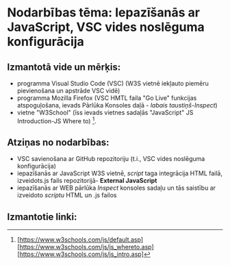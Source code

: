 # Nodarbības tēma: Iepazīšanās ar JavaScript, VSC vides noslēguma konfigurācija
## Izmantotā vide un mērķis:
- programma Visual Studio Code (VSC) (W3S vietnē iekļauto piemēru pievienošana un apstrāde VSC vidē)
- programma Mozilla Firefox (VSC HMTL faila "Go Live" funkcijas atspoguļošana, ievads Pārlūka Konsoles daļā - *labais taustiņš*-*Inspect*)
- vietne "W3School" (īss ievads vietnes sadaļās "JavaScript" JS Introduction-JS Where to) [^1].  

## Atziņas no nodarbības:
- VSC  savienošana ar GitHub repozitoriju (t.i., VSC vides noslēguma konfigurācija)
- iepazīšanās ar JavaScript W3S vietnē, *script* taga integrācija HTML failā, izveidots.js fails repozitorijā- **External JavaScript**
- iepazīšanās ar WEB pārlūka *Inspect* konsoles sadaļu un tās saistību ar izveidoto *scriptu* HTML un .js failos  

## Izmantotie linki:
[^1]: [https://www.w3schools.com/js/default.asp]
[https://www.w3schools.com/js/js_whereto.asp]
[https://www.w3schools.com/js/js_intro.asp]  


<!--### *Komentāri*
1. *.js* fails jāievieto atsevišķā mapē repozitorijā
2. HTML stuktūrā integrēts .js fails (External JavaScript) - tur neliek tagus
3. nedrīkst būt 2vi vienādi *id* tagi dažādiem elementiem viena dok.ietvaros
4. "Ātrie taustiņi" Pārlūka konsolei:
Pārlūka konsoles (Inspect) atvēršana: Ctrl + Shift + i
Pārlūka konsoles (Inspect) ātra notīrīšana: ctrl +L 
-->
